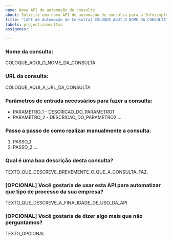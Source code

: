 ```yaml
---
name: Nova API de automação de consulta
about: Solicite uma nova API de automação de consulta para a Infosimples
title: "[API de Automação de Consulta] COLOQUE_AQUI_O_NOME_DA_CONSULTA"
labels: project:consultas
assignees: ''

---
```


### Nome da consulta:

COLOQUE_AQUI_O_NOME_DA_CONSULTA

### URL da consulta:

COLOQUE_AQUI_A_URL_DA_CONSULTA

### Parâmetros de entrada necessários para fazer a consulta:

- PARAMETRO_1 - DESCRICAO_DO_PARAMETRO1
- PARAMETRO_2 - DESCRICAO_DO_PARAMETRO2
...

### Passo a passo de como realizar manualmente a consulta:

1. PASSO_1
2. PASSO_2
...

### Qual é uma boa descrição desta consulta?

TEXTO_QUE_DESCREVE_BREVEMENTE_O_QUE_A_CONSULTA_FAZ.

### [OPCIONAL] Você gostaria de usar esta API para automatizar que tipo de processo da sua empresa?

TEXTO_QUE_DESCREVE_A_FINALIDADE_DE_USO_DA_API

### [OPCIONAL] Você gostaria de dizer algo mais que não perguntamos?

TEXTO_OPCIONAL
